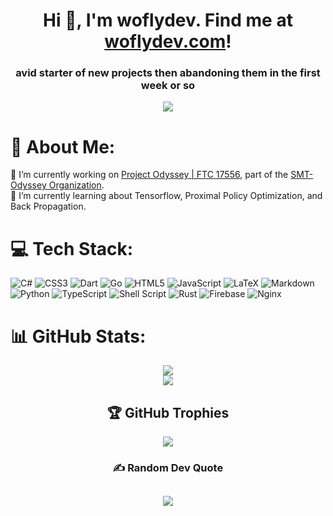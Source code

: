 <h1 align="center">Hi 👋, I'm woflydev. Find me at <a href="https://woflydev.com/">woflydev.com</a>!</h1>
<h3 align="center">avid starter of new projects then abandoning them in the first week or so</h3>

<div align="center">
  
[![](https://visitcount.itsvg.in/api?id=woflydev&icon=1&color=0)](https://visitcount.itsvg.in)

</div>
  
# 💫 About Me:
🔭 I’m currently working on [Project Odyssey | FTC 17556](https://github.com/woflydev/odyssey_cnn), part of the [SMT-Odyssey Organization](https://github.com/smt-odyssey).<br>🌱 I’m currently learning about Tensorflow, Proximal Policy Optimization, and Back Propagation.

# 💻 Tech Stack:
![C#](https://img.shields.io/badge/c%23-%23239120.svg?style=flat&logo=c-sharp&logoColor=white) ![CSS3](https://img.shields.io/badge/css3-%231572B6.svg?style=flat&logo=css3&logoColor=white) ![Dart](https://img.shields.io/badge/dart-%230175C2.svg?style=flat&logo=dart&logoColor=white) ![Go](https://img.shields.io/badge/go-%2300ADD8.svg?style=flat&logo=go&logoColor=white) ![HTML5](https://img.shields.io/badge/html5-%23E34F26.svg?style=flat&logo=html5&logoColor=white) ![JavaScript](https://img.shields.io/badge/javascript-%23323330.svg?style=flat&logo=javascript&logoColor=%23F7DF1E) ![LaTeX](https://img.shields.io/badge/latex-%23008080.svg?style=flat&logo=latex&logoColor=white) ![Markdown](https://img.shields.io/badge/markdown-%23000000.svg?style=flat&logo=markdown&logoColor=white) ![Python](https://img.shields.io/badge/python-3670A0?style=flat&logo=python&logoColor=ffdd54) ![TypeScript](https://img.shields.io/badge/typescript-%23007ACC.svg?style=flat&logo=typescript&logoColor=white) ![Shell Script](https://img.shields.io/badge/shell_script-%23121011.svg?style=flat&logo=gnu-bash&logoColor=white) ![Rust](https://img.shields.io/badge/rust-%23000000.svg?style=flat&logo=rust&logoColor=white) ![Firebase](https://img.shields.io/badge/firebase-%23039BE5.svg?style=flat&logo=firebase) ![Nginx](https://img.shields.io/badge/nginx-%23009639.svg?style=flat&logo=nginx&logoColor=white)

# 📊 GitHub Stats:

<div align="center">
  
![](https://github-readme-streak-stats.herokuapp.com/?user=woflydev&theme=material-palenight&hide_border=true)<br/>
![](https://github-readme-stats.vercel.app/api/top-langs/?username=woflydev&theme=material-palenight&hide_border=true&include_all_commits=true&count_private=true&layout=compact)



## 🏆 GitHub Trophies
![](https://github-profile-trophy.vercel.app/?username=woflydev&theme=discord&no-frame=true&no-bg=false&margin-w=4)

### ✍️ Random Dev Quote
![](https://quotes-github-readme.vercel.app/api?type=horizontal&theme=radical)
---

</div>
